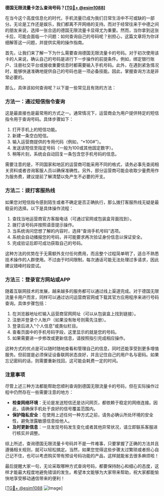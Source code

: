 **德国无限流量卡怎么查询号码？[[TG💪+ @esim1088](https://t.me/s/esim1088)]**

在当今这个高度信息化的时代，手机流量已成为我们日常生活中不可或缺的一部分。无论是工作还是娱乐，我们都离不开网络的支持。而对于经常往来于中德之间的朋友来说，选择一张合适的德国无限流量卡显得尤为重要。然而，当你拿到这张卡后，可能会面临一个问题：如何查询自己的号码呢？别担心，这篇文章将为你详细解答这一问题，并提供实用的操作指南。

首先，让我们来了解一下为什么需要查询德国无限流量卡的号码。对于初次使用该卡的人来说，确认自己的号码是进行下一步操作的前提条件。例如，绑定银行账户、注册社交平台或接收重要信息时都需要输入手机号码。此外，在遇到紧急情况时，能够快速准确地提供自己的号码也是一项必备技能。因此，掌握查询方法是非常必要的。

那么，具体该如何查询呢？以下是一些常见且有效的方法：

### 方法一：通过短信指令查询
这是最直接也是最常用的方式之一。通常情况下，运营商会为用户提供特定的短信指令用于查询号码。具体步骤如下：
1. 打开手机上的短信功能。
2. 新建一条空白短信。
3. 输入运营商提供的专用代码（例如，“*100#”）。
4. 发送该短信至指定号码（一般为100或其他固定数字）。
5. 稍等片刻，系统会自动回复一条包含您手机号码的信息。

需要注意的是，不同国家和地区的运营商可能采用不同的格式，请务必事先查阅相关资料或者咨询客服人员以确保准确性。另外，部分运营商可能会收取少量费用作为服务费，建议提前了解清楚以免产生不必要的开支。

### 方法二：拨打客服热线
如果您对短信指令感到陌生或者不确定是否正确执行，那么拨打客服热线无疑是最稳妥的选择。以下是具体操作流程：
1. 查找当地运营商官方客服电话（可通过官网或包装盒背面找到）。
2. 拨打该号码并按照语音提示操作。
3. 当系统询问您想了解的内容时，选择“查询手机号码”选项。
4. 系统会自动播报您的号码，并可能要求再次验证身份信息以保证安全。
5. 完成验证后即可成功获取自己的号码。

这种方法的优势在于无需额外支付任何费用，而且整个过程简单明了，适合不熟悉技术操作的人群使用。不过由于时间限制，每次通话可能无法处理过多请求，因此建议错峰时段尝试。

### 方法三：登录官方网站或APP
随着互联网技术的发展，越来越多的服务都可以通过线上渠道完成。对于德国无限流量卡用户而言，同样可以通过访问运营商官网或下载其官方应用程序来进行号码查询。具体步骤包括：
1. 在浏览器地址栏输入运营商官网网址（可以从包装盒上找到链接）。
2. 注册并登录个人账户（如果没有账号则需先注册）。
3. 登录后进入“个人信息”或类似栏目。
4. 查看页面中的手机号码字段，这里显示的就是您的号码。
5. 如果需要进一步修改或更新信息，请按照指引完成相应操作。

这种方式的优点是可以随时随地查看和管理自己的信息，同时还能享受到更多增值服务。但前提是必须保证设备联网状态良好，并且记住自己的用户名与密码。如果忘记密码的话，则需要重新找回，这可能会耗费一定的时间。

### 注意事项
尽管上述三种方法都能帮助您顺利查询到德国无限流量卡的号码，但在实际操作过程中仍然存在一些需要注意的地方：
- **检查网络环境**：无论是发送短信还是访问网页，都依赖于稳定的网络连接。因此，请确保手机处于良好的信号覆盖范围内。
- **保护隐私安全**：在使用上述任何一种方式之前，请务必确认所处环境的安全性，避免泄露敏感信息给他人。
- **及时更新信息**：一旦发现号码发生变化或者其他异常状况，请立即联系客服进行核实并调整。

综上所述，查询德国无限流量卡号码并不是一件难事，只要掌握了正确的方法并且遵循相关规则，就可以轻松搞定。当然，如果您觉得这些步骤太过繁琐或者担心自己记不住，也可以考虑购买带有预设号码功能的产品，这样就能省去很多麻烦啦！

最后提醒大家一句，无论采取哪种方式查询号码，都要保持耐心和细心的态度，这样才能最大程度地避免错误的发生。希望本文能够为大家带来帮助，祝大家都能愉快地享受移动通信带来的便利！

[[TG💪+ @esim1088](https://t.me/s/esim1088) ![Image](https://i.postimg.cc/4NQfJmqS/Snipaste-2025-05-13-00-14-12.png)]